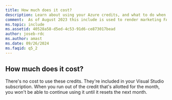 ```yaml
---
title: How much does it cost?
description: Learn about using your Azure credits, and what to do when you run out.
comment:  As of August 2023 this include is used to render marketing FAQ content for VS Subscriptions in the following portals - VSCom, Manage, and My portals. It was not used for learn.microsoft.com content at that time.  SMEs are Evan Windom and Larissa Crawford of Red Door Collaborative and Sharvari Dighe.
ms.topic: include
ms.assetid: 40528a58-d5ed-4c53-91d6-ce873017bead
author: joseb-rdc
ms.author: amast
ms.date: 09/26/2024
ms.faqid: q5_2
---
```


## How much does it cost?

There's no cost to use these credits. They're included in your Visual Studio subscription. When you run out of the credit that's allotted for the month, you won't be able to continue using it until it resets the next month.
